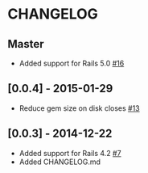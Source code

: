 # CHANGELOG

## Master

- Added support for Rails 5.0 [#16](https://github.com/heroku/rails_serve_static_assets/pull/16)

## [0.0.4] - 2015-01-29

- Reduce gem size on disk closes [#13](https://github.com/heroku/rails_serve_static_assets/issues/13)

## [0.0.3] - 2014-12-22

- Added support for Rails 4.2 [#7](https://github.com/heroku/rails_serve_static_assets/pull/7)
- Added CHANGELOG.md

